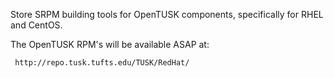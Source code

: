 Store SRPM building tools for OpenTUSK components, specifically
for RHEL and CentOS.

The OpenTUSK RPM's will be available ASAP at:

     http://repo.tusk.tufts.edu/TUSK/RedHat/
